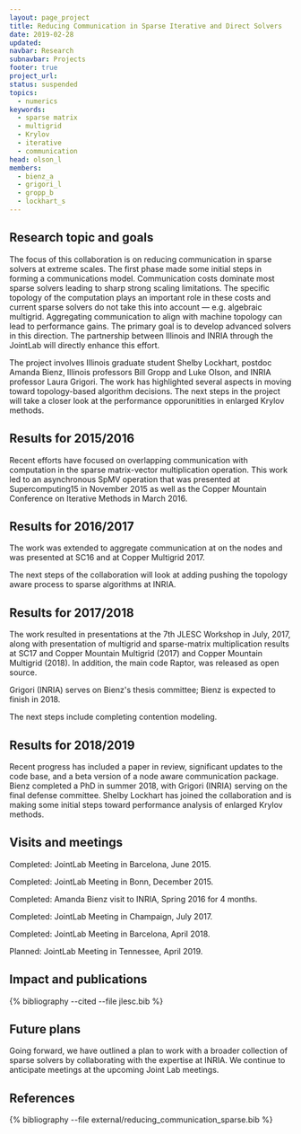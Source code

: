 ```yaml
---
layout: page_project
title: Reducing Communication in Sparse Iterative and Direct Solvers
date: 2019-02-28
updated:
navbar: Research
subnavbar: Projects
footer: true
project_url:
status: suspended
topics:
  - numerics
keywords:
  - sparse matrix
  - multigrid
  - Krylov
  - iterative
  - communication
head: olson_l
members:
  - bienz_a
  - grigori_l
  - gropp_b
  - lockhart_s
---
```


## Research topic and goals

The focus of this collaboration is on reducing communication in sparse solvers at extreme
scales. The first phase made some initial steps in forming a communications
model.
Communication costs dominate most sparse solvers leading to sharp strong scaling limitations.
The specific topology of the computation plays an important role in these costs and current sparse
solvers do not take this into account — e.g. algebraic multigrid. 
Aggregating communication to align with machine topology can lead to performance gains.
The primary goal is to develop advanced solvers in this direction. The partnership between Illinois and
INRIA through the JointLab will directly enhance this effort.

The project involves Illinois graduate student Shelby Lockhart, postdoc Amanda Bienz, Illinois professors Bill Gropp
and Luke Olson, and INRIA professor Laura Grigori. The work has highlighted
several aspects in moving toward topology-based algorithm decisions. 
The next steps in the project will take a closer look at the performance opporunitities in enlarged Krylov methods.

## Results for 2015/2016

Recent efforts have focused on overlapping communication with computation in the
sparse matrix-vector multiplication operation.  This work led to an
asynchronous SpMV operation that was presented at Supercomputing15 in November
2015 as well as the Copper Mountain Conference on Iterative Methods in March 2016.  

## Results for 2016/2017

The work was extended to aggregate communication at on the nodes and was presented at SC16 and at Copper Multigrid 2017.

The next steps of the collaboration will look at adding pushing the topology aware process to sparse algorithms at INRIA.

## Results for 2017/2018

The work resulted in presentations at the 7th JLESC Workshop in July, 2017, along with presentation of multigrid and sparse-matrix multiplication results at SC17 and Copper Mountain Multigrid (2017) and Copper Mountain Multigrid (2018).  In addition, the main code Raptor, was released as open source.

Grigori (INRIA) serves on Bienz's thesis committee; Bienz is expected to finish in 2018.

The next steps include completing contention modeling.

## Results for 2018/2019

Recent progress has included a paper in review, significant updates to the code
base, and a beta version of a node aware communication package.  Bienz
completed a PhD in summer 2018, with Grigori (INRIA) serving on the final
defense committee.  Shelby Lockhart has joined the collaboration and is making
some initial steps toward performance analysis of enlarged Krylov methods.

## Visits and meetings

Completed: JointLab Meeting in Barcelona, June 2015.

Completed: JointLab Meeting in Bonn, December 2015.

Completed: Amanda Bienz visit to INRIA, Spring 2016 for 4 months.

Completed: JointLab Meeting in Champaign, July 2017.

Completed: JointLab Meeting in Barcelona, April 2018.

Planned: JointLab Meeting in Tennessee, April 2019.

## Impact and publications

{% bibliography --cited --file jlesc.bib %}

## Future plans

Going forward, we have outlined a plan to work with a broader collection of
sparse solvers by collaborating with the expertise at INRIA.  We continue to anticipate
meetings at the upcoming Joint Lab meetings.

## References

{% bibliography --file external/reducing_communication_sparse.bib %}
